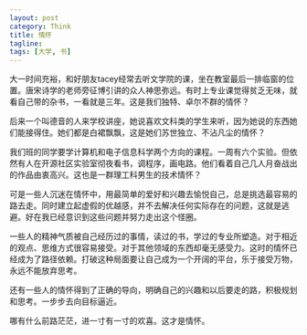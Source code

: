 ```yaml
---
layout: post
category: Think
title: 情怀
tagline:
tags: [大学, 书]
---
```

大一时间充裕，和好朋友tacey经常去听文学院的课，坐在教室最后一排临窗的位置。唐宋诗学的老师旁征博引讲的众人神思弥远。有时上专业课觉得贫乏无味，就看自己带的杂书，一看就是三年。这是我们独特、卓尔不群的情怀？

后来一个叫德音的人来学校讲座，她说喜欢文科类的学生来听，因为她说的东西她们能接得住。她们都是白裙飘飘，这是她们苏世独立、不沾凡尘的情怀？

我们班的同学要学计算机和电子信息科学两个方向的课程。一周有六个实验。但依然有人在开源社区实验室彻夜看书，调程序，画电路。他们看着自己几人月奋战出的作品由衷高兴。这也是一群理工科男生的技术情怀？

可是一些人沉迷在情怀中，用最简单的爱好和兴趣去愉悦自己，总是挑选最容易的路去走。同时建立起虚假的优越感，并不去解决任何实际存在的问题，这就是逃避。好在我已经意识到这些问题并努力走出这个怪圈。

一些人的精神气质被自己经历过的事情，读过的书，学过的专业所塑造。对于相近的观点、思维方式很容易接受。对于其他领域的东西却毫无感受力。这时的情怀已经成为了路径依赖。打破这种局面要让自己成为一个开阔的平台，乐于接受万物，永远不能放弃思考。

还有一些人的情怀得到了正确的导向，明确自己的兴趣和以后要走的路，积极规划和思考。一步步去向目标逼近。

哪有什么前路茫茫，进一寸有一寸的欢喜。这才是情怀。

